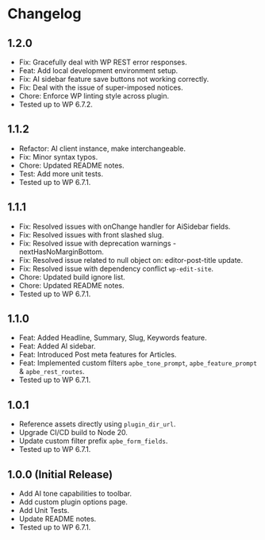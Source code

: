 # Changelog

## 1.2.0
* Fix: Gracefully deal with WP REST error responses.
* Feat: Add local development environment setup.
* Fix: AI sidebar feature save buttons not working correctly.
* Fix: Deal with the issue of super-imposed notices.
* Chore: Enforce WP linting style across plugin.
* Tested up to WP 6.7.2.

## 1.1.2
* Refactor: AI client instance, make interchangeable.
* Fix: Minor syntax typos.
* Chore: Updated README notes.
* Test: Add more unit tests.
* Tested up to WP 6.7.1.

## 1.1.1
* Fix: Resolved issues with onChange handler for AiSidebar fields.
* Fix: Resolved issues with front slashed slug.
* Fix: Resolved issue with deprecation warnings - nextHasNoMarginBottom.
* Fix: Resolved issue related to null object on: editor-post-title update.
* Fix: Resolved issue with dependency conflict `wp-edit-site`.
* Chore: Updated build ignore list.
* Chore: Updated README notes.
* Tested up to WP 6.7.1.

## 1.1.0
* Feat: Added Headline, Summary, Slug, Keywords feature.
* Feat: Added AI sidebar.
* Feat: Introduced Post meta features for Articles.
* Feat: Implemented custom filters `apbe_tone_prompt`, `apbe_feature_prompt` & `apbe_rest_routes`.
* Tested up to WP 6.7.1.

## 1.0.1
* Reference assets directly using `plugin_dir_url`.
* Upgrade CI/CD build to Node 20.
* Update custom filter prefix `apbe_form_fields`.
* Tested up to WP 6.7.1.

## 1.0.0 (Initial Release)
* Add AI tone capabilities to toolbar.
* Add custom plugin options page.
* Add Unit Tests.
* Update README notes.
* Tested up to WP 6.7.1.
